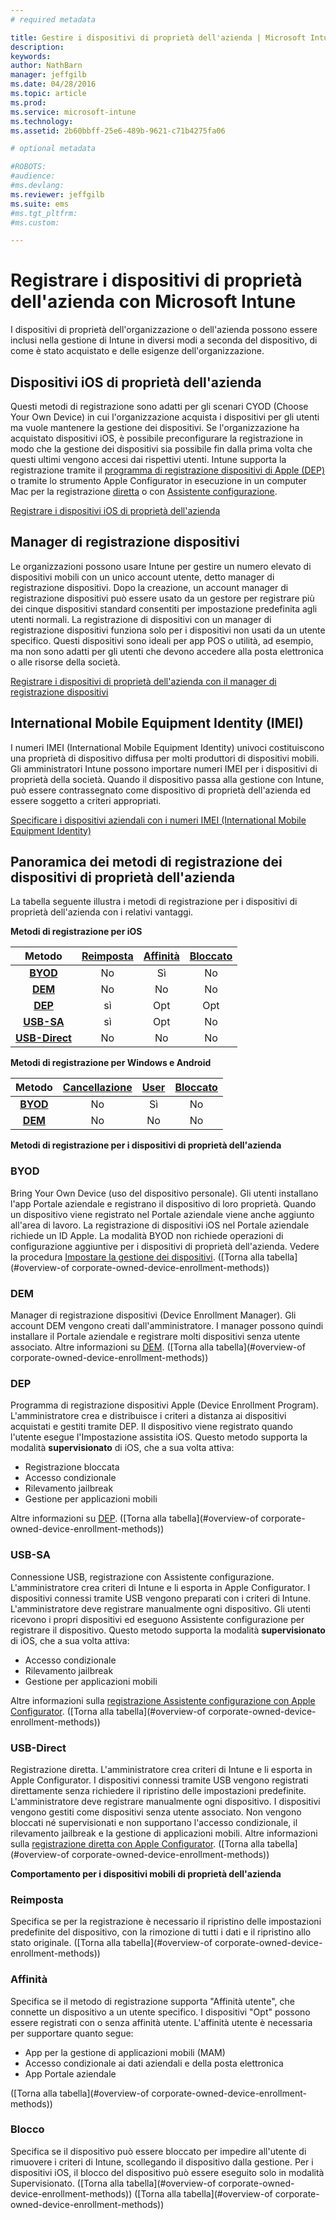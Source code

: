 ```yaml
---
# required metadata

title: Gestire i dispositivi di proprietà dell'azienda | Microsoft Intune
description:
keywords:
author: NathBarn
manager: jeffgilb
ms.date: 04/28/2016
ms.topic: article
ms.prod:
ms.service: microsoft-intune
ms.technology:
ms.assetid: 2b60bbff-25e6-489b-9621-c71b4275fa06

# optional metadata

#ROBOTS:
#audience:
#ms.devlang:
ms.reviewer: jeffgilb
ms.suite: ems
#ms.tgt_pltfrm:
#ms.custom:

---
```


# Registrare i dispositivi di proprietà dell'azienda con Microsoft Intune
I dispositivi di proprietà dell'organizzazione o dell'azienda possono essere inclusi nella gestione di Intune in diversi modi a seconda del dispositivo, di come è stato acquistato e delle esigenze dell'organizzazione.

## Dispositivi iOS di proprietà dell'azienda
Questi metodi di registrazione sono adatti per gli scenari CYOD (Choose Your Own Device) in cui l'organizzazione acquista i dispositivi per gli utenti ma vuole mantenere la gestione dei dispositivi. Se l'organizzazione ha acquistato dispositivi iOS, è possibile preconfigurare la registrazione in modo che la gestione dei dispositivi sia possibile fin dalla prima volta che questi ultimi vengono accesi dai rispettivi utenti. Intune supporta la registrazione tramite il [programma di registrazione dispositivi di Apple (DEP)](ios-device-enrollment-program-in-microsoft-intune.md) o tramite lo strumento Apple Configurator in esecuzione in un computer Mac per la registrazione [diretta](ios-direct-enrollment-in-microsoft-intune.md) o con [Assistente configurazione](ios-setup-assistant-enrollment-in-microsoft-intune.md).

[Registrare i dispositivi iOS di proprietà dell'azienda](enroll-corporate-owned-ios-devices-in-microsoft-intune.md)

## Manager di registrazione dispositivi
Le organizzazioni possono usare Intune per gestire un numero elevato di dispositivi mobili con un unico account utente, detto manager di registrazione dispositivi. Dopo la creazione, un account manager di registrazione dispositivi può essere usato da un gestore per registrare più dei cinque dispositivi standard consentiti per impostazione predefinita agli utenti normali. La registrazione di dispositivi con un manager di registrazione dispositivi funziona solo per i dispositivi non usati da un utente specifico. Questi dispositivi sono ideali per app POS o utilità, ad esempio, ma non sono adatti per gli utenti che devono accedere alla posta elettronica o alle risorse della società.

[Registrare i dispositivi di proprietà dell'azienda con il manager di registrazione dispositivi](enroll-corporate-owned-devices-with-the-device-enrollment-manager-in-microsoft-intune.md)

## International Mobile Equipment Identity (IMEI)
I numeri IMEI (International Mobile Equipment Identity) univoci costituiscono una proprietà di dispositivo diffusa per molti produttori di dispositivi mobili. Gli amministratori Intune possono importare numeri IMEI per i dispositivi di proprietà della società. Quando il dispositivo passa alla gestione con Intune, può essere contrassegnato come dispositivo di proprietà dell'azienda ed essere soggetto a criteri appropriati.

[Specificare i dispositivi aziendali con i numeri IMEI (International Mobile Equipment Identity)](specify-corporate-owned-devices-with-international-mobile-equipment-identity-imei-numbers)

## Panoramica dei metodi di registrazione dei dispositivi di proprietà dell'azienda

La tabella seguente illustra i metodi di registrazione per i dispositivi di proprietà dell'azienda con i relativi vantaggi.

**Metodi di registrazione per iOS**

| **Metodo** |  **[Reimposta](#Reset)** |   **[Affinità](#Affinity)**   |   **[Bloccato](#Locked)** |
|:---:|:---:|:---:|:---:|
|**[BYOD](#BYOD)** | No|    Sì |   No |
|**[DEM](#DEM)**|   No |No |No  |
|**[DEP](#DEP)**|   sì |   Opt |   Opt|
|**[USB-SA](#USB-SA)**| sì |   Opt |   No|
|**[USB-Direct](#USB-Direct)**| No |    No  | No|

**Metodi di registrazione per Windows e Android**

| **Metodo** |  **[Cancellazione](#Wipe)** | **[User](#User)**   |   **[Bloccato](#Locked)** |
|:---:|:---:|:---:|:---:|
|**[BYOD](#BYOD)** | No|    Sì |   No |
|**[DEM](#DEM)**|   No |No |No  |

**Metodi di registrazione per i dispositivi di proprietà dell'azienda**

### BYOD
Bring Your Own Device (uso del dispositivo personale). Gli utenti installano l'app Portale aziendale e registrano il dispositivo di loro proprietà. Quando un dispositivo viene registrato nel Portale aziendale viene anche aggiunto all'area di lavoro. La registrazione di dispositivi iOS nel Portale aziendale richiede un ID Apple. La modalità BYOD non richiede operazioni di configurazione aggiuntive per i dispositivi di proprietà dell'azienda. Vedere la procedura [Impostare la gestione dei dispositivi](get-ready-to-enroll-devices-in-microsoft-intune#set-up-device-management.md). ([Torna alla tabella](#overview-of corporate-owned-device-enrollment-methods))

### DEM
Manager di registrazione dispositivi (Device Enrollment Manager). Gli account DEM vengono creati dall'amministratore. I manager possono quindi installare il Portale aziendale e registrare molti dispositivi senza utente associato. Altre informazioni su [DEM](enroll-corporate-owned-devices-with-the-device-enrollment-manager-in-microsoft-intune.md). ([Torna alla tabella](#overview-of corporate-owned-device-enrollment-methods))

### DEP
Programma di registrazione dispositivi Apple (Device Enrollment Program). L'amministratore crea e distribuisce i criteri a distanza ai dispositivi acquistati e gestiti tramite DEP. Il dispositivo viene registrato quando l'utente esegue l'Impostazione assistita iOS. Questo metodo supporta la modalità **supervisionato** di iOS, che a sua volta attiva:
  - Registrazione bloccata
  - Accesso condizionale
  - Rilevamento jailbreak
  - Gestione per applicazioni mobili

Altre informazioni su [DEP](ios-device-enrollment-program-in-microsoft-intune.md). ([Torna alla tabella](#overview-of corporate-owned-device-enrollment-methods))

### USB-SA
Connessione USB, registrazione con Assistente configurazione. L'amministratore crea criteri di Intune e li esporta in Apple Configurator. I dispositivi connessi tramite USB vengono preparati con i criteri di Intune. L'amministratore deve registrare manualmente ogni dispositivo. Gli utenti ricevono i propri dispositivi ed eseguono Assistente configurazione per registrare il dispositivo. Questo metodo supporta la modalità **supervisionato** di iOS, che a sua volta attiva:
  - Accesso condizionale
  - Rilevamento jailbreak
  - Gestione per applicazioni mobili

Altre informazioni sulla [registrazione Assistente configurazione con Apple Configurator](ios-setup-assistant-enrollment-in-microsoft-intune.md). ([Torna alla tabella](#overview-of corporate-owned-device-enrollment-methods))

### USB-Direct
Registrazione diretta. L'amministratore crea criteri di Intune e li esporta in Apple Configurator. I dispositivi connessi tramite USB vengono registrati direttamente senza richiedere il ripristino delle impostazioni predefinite. L'amministratore deve registrare manualmente ogni dispositivo. I dispositivi vengono gestiti come dispositivi senza utente associato. Non vengono bloccati né supervisionati e non supportano l'accesso condizionale, il rilevamento jailbreak e la gestione di applicazioni mobili. Altre informazioni sulla [registrazione diretta con Apple Configurator](ios-direct-enrollment-in-microsoft-intune.md). ([Torna alla tabella](#overview-of corporate-owned-device-enrollment-methods))

**Comportamento per i dispositivi mobili di proprietà dell'azienda**

### Reimposta
Specifica se per la registrazione è necessario il ripristino delle impostazioni predefinite del dispositivo, con la rimozione di tutti i dati e il ripristino allo stato originale.
([Torna alla tabella](#overview-of corporate-owned-device-enrollment-methods))

### Affinità
Specifica se il metodo di registrazione supporta "Affinità utente", che connette un dispositivo a un utente specifico. I dispositivi "Opt" possono essere registrati con o senza affinità utente. L'affinità utente è necessaria per supportare quanto segue:
  - App per la gestione di applicazioni mobili (MAM)
  - Accesso condizionale ai dati aziendali e della posta elettronica
  - App Portale aziendale

([Torna alla tabella](#overview-of corporate-owned-device-enrollment-methods))

### Blocco
Specifica se il dispositivo può essere bloccato per impedire all'utente di rimuovere i criteri di Intune, scollegando il dispositivo dalla gestione. Per i dispositivi iOS, il blocco del dispositivo può essere eseguito solo in modalità Supervisionato.
([Torna alla tabella](#overview-of corporate-owned-device-enrollment-methods)) ([Torna alla tabella](#overview-of corporate-owned-device-enrollment-methods))


<!--HONumber=Jun16_HO3-->


